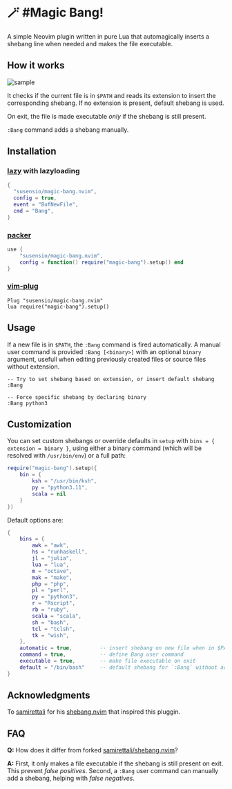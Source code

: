 # 🪄 #Magic Bang! 

A simple Neovim plugin written in pure Lua that automagically inserts a shebang line
when needed and makes the file executable.


## How it works

![sample](https://user-images.githubusercontent.com/11474625/214789323-bbb3e8b7-d8c1-4627-a556-833c426dd3d3.gif)


It checks if the current file is in `$PATH` and reads its extension to insert the corresponding shebang.
If no extension is present, default shebang is used.

On exit, the file is made executable _only_ if the shebang is still present.

`:Bang` command adds a shebang manually.


## Installation

### [lazy](https://github.com/folke/lazy.nvim) with lazyloading
```lua
{
  "susensio/magic-bang.nvim",
  config = true,
  event = "BufNewFile",
  cmd = "Bang",
}
```

### [packer](https://github.com/wbthomason/packer.nvim)
```lua
use {
    "susensio/magic-bang.nvim",
    config = function() require("magic-bang").setup() end
}
```

### [vim-plug](https://github.com/junegunn/vim-plug)
```vim
Plug "susensio/magic-bang.nvim"
lua require("magic-bang").setup()
```



## Usage

If a new file is in `$PATH`, the `:Bang` command is fired automatically. A manual user command is provided `:Bang [<binary>]` with an optional `binary` argument, usefull when editing previously created files or source files without extension.
```
-- Try to set shebang based on extension, or insert default shebang
:Bang

-- Force specific shebang by declaring binary
:Bang python3
```


## Customization

You can set custom shebangs or override defaults in `setup` with `bins = { extension = binary }`, using either a binary command (which will be resolved with `/usr/bin/env`) or a full path:

```lua
require("magic-bang").setup({
    bin = {
        ksh = "/usr/bin/ksh",
        py = "python3.11",
        scala = nil
    }
})
```

Default options are:
```lua
{
    bins = {
        awk = "awk",
        hs = "runhaskell",
        jl = "julia",
        lua = "lua",
        m = "octave",
        mak = "make",
        php = "php",
        pl = "perl",
        py = "python3",
        r = "Rscript",
        rb = "ruby",
        scala = "scala",
        sh = "bash",
        tcl = "tclsh",
        tk = "wish",
    },
    automatic = true,         -- insert shebang on new file when in $PATH
    command = true,           -- define Bang user command
    executable = true,        -- make file executable on exit
    default = "/bin/bash"     -- default shebang for `:Bang` without args
}
```

## Acknowledgments

To [samirettali](https://github.com/samirettali) for his [shebang.nvim](https://github.com/samirettali/shebang.nvim) that inspired this pluggin.


## FAQ

**Q:** How does it differ from forked [samirettali/shebang.nvim](https://github.com/samirettali/shebang.nvim)?

**A:** First, it only makes a file executable if the shebang is still present on exit. This prevent _false positives_. Second, a `:Bang` user command can manually add a shebang, helping with _false negatives_.

